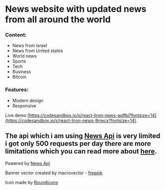 # News website with updated news from all around the world

### Content:
- News from israel
- News from United states
- World news
- Sports
- Tech
- Business
- Bitcoin

### Features:
- Modern design
- Responsive

Live demo [https://codesandbox.io/s/react-liron-news-wdfbj?fontsize=14](https://codesandbox.io/s/react-liron-news-9nwcx?fontsize=14).

## The api which i am using [News Api](https://NewsAPI.org) is very limited i got only 500 requests per day there are more limitations which you can read more about [here](https://newsapi.org/pricing).

Powered by [News Api](https://NewsAPI.org)

Banner vector created by macrovector - [freepik](www.freepik.com)

Icon made by [Roundicons](https://www.flaticon.com/authors/roundicons)